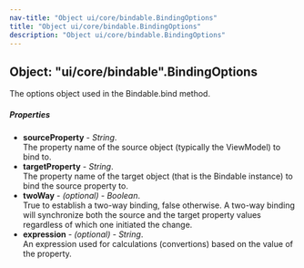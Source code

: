 ```yaml
---
nav-title: "Object ui/core/bindable.BindingOptions"
title: "Object ui/core/bindable.BindingOptions"
description: "Object ui/core/bindable.BindingOptions"
---
```

## Object: "ui/core/bindable".BindingOptions  
The options object used in the Bindable.bind method.

##### Properties
 - **sourceProperty** - _String_.    
  The property name of the source object (typically the ViewModel) to bind to.
 - **targetProperty** - _String_.    
  The property name of the target object (that is the Bindable instance) to bind the source property to.
 - **twoWay** - _(optional)_ - _Boolean_.    
  True to establish a two-way binding, false otherwise. A two-way binding will synchronize both the source and the target property values regardless of which one initiated the change.
 - **expression** - _(optional)_ - _String_.    
  An expression used for calculations (convertions) based on the value of the property.